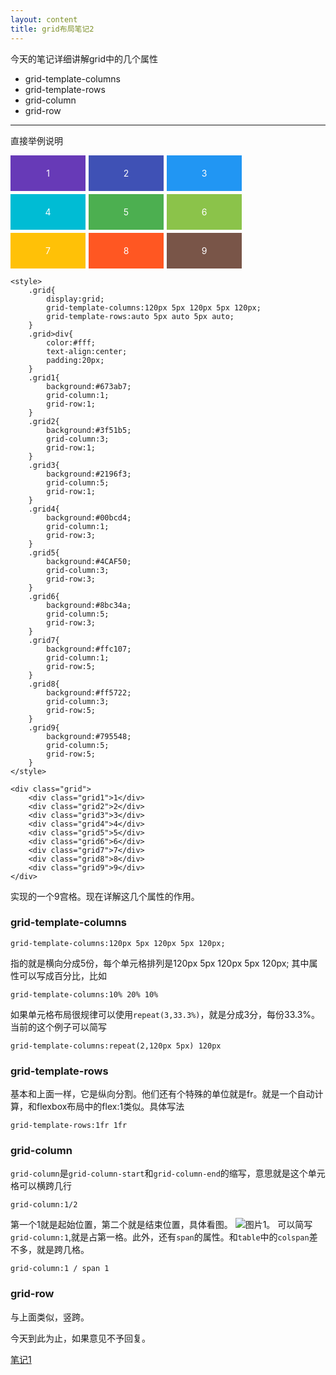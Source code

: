 ```yaml
---
layout: content
title: grid布局笔记2
---
```


今天的笔记详细讲解grid中的几个属性

* grid-template-columns
* grid-template-rows
* grid-column
* grid-row

---

直接举例说明

<style>
    .grid{
        display:grid;
        grid-template-columns:120px 5px 120px 5px 120px;
        grid-template-rows:auto 5px auto 5px auto;
    }
    .grid>div{
        color:#fff;
        text-align:center;
        padding:20px;
    }
    .grid1{
        background:#673ab7;
        grid-column:1;
        grid-row:1;
    }
    .grid2{
        background:#3f51b5;
        grid-column:3;
        grid-row:1;
    }
    .grid3{
        background:#2196f3;
        grid-column:5;
        grid-row:1;
    }
    .grid4{
        background:#00bcd4;
        grid-column:1;
        grid-row:3;
    }
    .grid5{
        background:#4CAF50;
        grid-column:3;
        grid-row:3;
    }
    .grid6{
        background:#8bc34a;
        grid-column:5;
        grid-row:3;
    }
    .grid7{
        background:#ffc107;
        grid-column:1;
        grid-row:5;
    }
    .grid8{
        background:#ff5722;
        grid-column:3;
        grid-row:5;
    }
    .grid9{
        background:#795548;
        grid-column:5;
        grid-row:5;
    }
</style>

<div class="grid">
    <div class="grid1">1</div>
    <div class="grid2">2</div>
    <div class="grid3">3</div>
    <div class="grid4">4</div>
    <div class="grid5">5</div>
    <div class="grid6">6</div>
    <div class="grid7">7</div>
    <div class="grid8">8</div>
    <div class="grid9">9</div>
</div>

    <style>
        .grid{
            display:grid;
            grid-template-columns:120px 5px 120px 5px 120px;
            grid-template-rows:auto 5px auto 5px auto;
        }
        .grid>div{
            color:#fff;
            text-align:center;
            padding:20px;
        }
        .grid1{
            background:#673ab7;
            grid-column:1;
            grid-row:1;
        }
        .grid2{
            background:#3f51b5;
            grid-column:3;
            grid-row:1;
        }
        .grid3{
            background:#2196f3;
            grid-column:5;
            grid-row:1;
        }
        .grid4{
            background:#00bcd4;
            grid-column:1;
            grid-row:3;
        }
        .grid5{
            background:#4CAF50;
            grid-column:3;
            grid-row:3;
        }
        .grid6{
            background:#8bc34a;
            grid-column:5;
            grid-row:3;
        }
        .grid7{
            background:#ffc107;
            grid-column:1;
            grid-row:5;
        }
        .grid8{
            background:#ff5722;
            grid-column:3;
            grid-row:5;
        }
        .grid9{
            background:#795548;
            grid-column:5;
            grid-row:5;
        }
    </style>

    <div class="grid">
        <div class="grid1">1</div>
        <div class="grid2">2</div>
        <div class="grid3">3</div>
        <div class="grid4">4</div>
        <div class="grid5">5</div>
        <div class="grid6">6</div>
        <div class="grid7">7</div>
        <div class="grid8">8</div>
        <div class="grid9">9</div>
    </div>

实现的一个9宫格。现在详解这几个属性的作用。

### grid-template-columns

    grid-template-columns:120px 5px 120px 5px 120px;

指的就是横向分成5份，每个单元格排列是120px 5px 120px 5px 120px;
其中属性可以写成百分比，比如

    grid-template-columns:10% 20% 10%

如果单元格布局很规律可以使用`repeat(3,33.3%)`，就是分成3分，每份33.3%。当前的这个例子可以简写

    grid-template-columns:repeat(2,120px 5px) 120px

### grid-template-rows

基本和上面一样，它是纵向分割。他们还有个特殊的单位就是fr。就是一个自动计算，和flexbox布局中的flex:1类似。具体写法

    grid-template-rows:1fr 1fr

### grid-column

`grid-column`是`grid-column-start`和`grid-column-end`的缩写，意思就是这个单元格可以横跨几行

    grid-column:1/2

第一个1就是起始位置，第二个就是结束位置，具体看图。
![图片1](/blog/img/2016-12-27.png)。
可以简写`grid-column:1`,就是占第一格。此外，还有`span`的属性。和`table`中的`colspan`差不多，就是跨几格。

    grid-column:1 / span 1

### grid-row

与上面类似，竖跨。

今天到此为止，如果意见不予回复。

[笔记1](/blog/2016/12/21/css-grid.html)